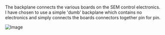 The backplane connects the various boards on the SEM control electronics. I have chosen to use a simple 'dumb' backplane which contains no electronics and simply connects the boards connectors together pin for pin.

![Image](https://github.com/user-attachments/assets/184fb932-40e5-4016-8bd3-8f4b4ee4be48)
